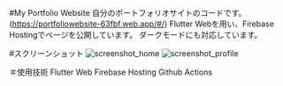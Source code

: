 #My Portfolio Website
自分のポートフォリオサイトのコードです。
(<https://portfoliowebsite-63fbf.web.app/#/>)
Flutter Webを用い、Firebase Hostingでページを公開しています。
ダークモードにも対応しています。

#スクリーンショット
![screenshot_home](https://user-images.githubusercontent.com/65938329/115726004-4bc0b900-a3bd-11eb-9b51-b998d2e430ed.png)
![screenshot_profile](https://user-images.githubusercontent.com/65938329/115726104-63983d00-a3bd-11eb-9e16-9bc999a2b0e6.png)

＃使用技術
Flutter Web
Firebase Hosting
Github Actions

